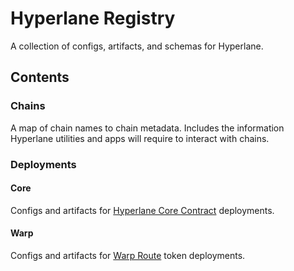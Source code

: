 # Hyperlane Registry

A collection of configs, artifacts, and schemas for Hyperlane.

## Contents

### Chains

A map of chain names to chain metadata. Includes the information Hyperlane utilities and apps will require to interact with chains.

### Deployments

#### Core

Configs and artifacts for [Hyperlane Core Contract](https://docs.hyperlane.xyz/docs/deploy/deploy-hyperlane) deployments.

#### Warp

Configs and artifacts for [Warp Route](https://docs.hyperlane.xyz/docs/deploy/deploy-warp-route) token deployments.
